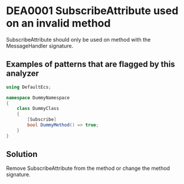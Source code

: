 # DEA0001 SubscribeAttribute used on an invalid method

SubscribeAttribute should only be used on method with the MessageHandler signature.

## Examples of patterns that are flagged by this analyzer

```csharp
using DefaultEcs;

namespace DummyNamespace
{
    class DummyClass
    {
        [Subscribe]
        bool DummyMethod() => true;
    }
}
```

## Solution

Remove SubscribeAttribute from the method or change the method signature.